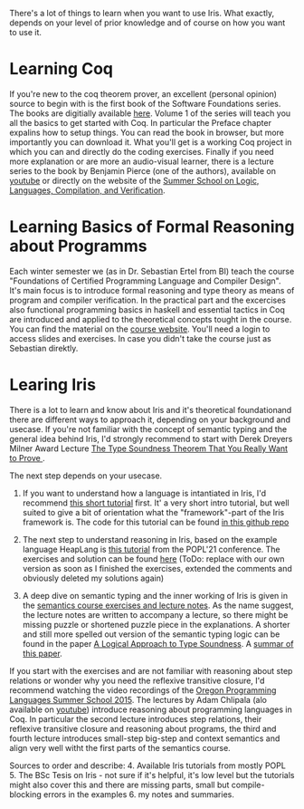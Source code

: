 

There's a lot of things to learn when you want to use Iris. What exactly, depends on your level of prior knowledge and of course on how you want to use it.

# Learning Coq

If you're new to the coq theorem prover, an excellent (personal opinion) source to begin with is the first book of the Software Foundations series. 
The books are digitially available [here](https://softwarefoundations.cis.upenn.edu/).
Volume 1 of the series will teach you all the basics to get started with Coq. In particular the Preface chapter expalins how to setup things. You can read the book in browser, but more importantly you can download it. What you'll get is a working Coq project in which you can and directly do the coding exercises.
Finally if you need more explanation or are more an audio-visual learner, there is a lecture series to the book by Benjamin Pierce (one of the authors), available on [youtube](https://www.youtube.com/watch?v=KKrD4JcfW90&list=PLGCr8P_YncjUT7gXUVJWSoefQ40gTOz89) or directly on the website of the [Summer School on Logic, Languages, Compilation, and Verification](https://www.cs.uoregon.edu/research/summerschool/summer12/curriculum.html). 


# Learning Basics of Formal Reasoning about Programms 

Each winter semester we (as in Dr. Sebastian Ertel from BI) teach the course "Foundations of Certified Programming Language and Compiler Design". It's main focus is to introduce formal reasoning and type theory as means of program and compiler verification. In the practical part and the excercises also functional programming basics in haskell and essential tactics in Coq are introduced and applied to the theoretical concepts tought in the course. You can find the material on the [course website](https://www.barkhauseninstitut.org/research/teaching/translate-to-deutsch-foundations-of-certified-programming-language-and-compiler-design). You'll need a login to access slides and exercises. In case you didn't take the course just as Sebastian direktly. 


# Learing Iris

There is a lot to learn and know about Iris and it's theoretical foundationand there are different ways to approach it, depending on your background and usecase. If you're not familiar with the concept of semantic typing and the general idea behind Iris, I'd strongly recommend to start with Derek Dreyers Milner Award Lecture [The Type Soundness Theorem That You Really Want to Prove ](https://www.youtube.com/watch?v=8Xyk_dGcAwk).

The next step depends on your usecase. 

1. If you want to understand how a language is intantiated in Iris, I'd recommend [this short tutorial](https://www.youtube.com/watch?v=HndwyM04KEU) first. It' a very short intro tutorial, but well suited to give a bit of orientation what the "framework"-part of the Iris framework is. The code for this tutorial can be found [in this github repo](https://github.com/tchajed/iris-simp-lang/tree/main) 

2. The next step to understand reasoning in Iris, based on the example language HeapLang is [this tutorial]() from the POPL'21 conference. The exercises and solution can be found [here](https://gitlab.mpi-sws.org/iris/tutorial-popl21) (ToDo: replace with our own version as soon as I finished the exercises, extended the comments and obviously deleted my solutions again)

3. A deep dive on semantic typing and the inner working of Iris is given in the [semantics course exercises and lecture notes](https://plv.mpi-sws.org/semantics-course/). As the name suggest, the lecture notes are written to accompany a lecture, so there might be missing puzzle or shortened puzzle piece in the explanations. A shorter and still more spelled out version of the semantic typing logic can be found in the paper 
[A Logical Approach to Type Soundness](https://iris-project.org/pdfs/2024-jacm-logical-type-soundness.pdf). A [summar of this paper](./Summary_ALogicalApproachToTypeSoundness.md).

If you start with the exercises and are not familiar with reasoning about step relations or wonder why you need the reflexive transitive closure, I'd recommend watching the video recordings of the [Oregon Programming Languages Summer School 2015](https://www.cs.uoregon.edu/research/summerschool/summer15/curriculum.html). The lectures by Adam Chlipala (alo available on [youtube](https://www.youtube.com/playlist?list=PLiHLLF-foEewFOC-gScQF7QxKj07l6xQI)) introduce reasoning about programming languages in Coq. 
In particular the second lecture introduces step relations, their reflexive transitive closure and reasoning about programs, the third and fourth lecture introduces small-step big-step and context semantics and align very well witht the first parts of the semantics course.  



Sources to order and describe:
4. Available Iris tutorials from mostly POPL
5. The BSc Tesis on Iris
    - not sure if it's helpful, it's low level but the tutorials might also cover this and
      there are missing parts, small but compile-blocking errors in the examples
6. my notes and summaries.


